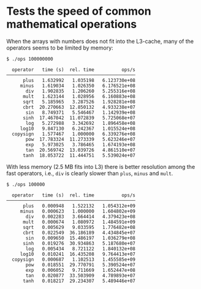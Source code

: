 # Tests the speed of common mathematical operations


When the arrays with numbers does not fit into the L3-cache, 
many of the operators seems to be limited by memory:


```
$ ./ops 100000000

  operator   time (s)  rel. time          ops/s
───────────────────────────────────────────────
      plus   1.632992   1.035198   6.123730e+08
     minus   1.619034   1.026350   6.176521e+08
       div   1.902835   1.206260   5.255316e+08
      mult   1.623144   1.028956   6.160883e+08
      sqrt   5.185965   3.287526   1.928281e+08
      cbrt  20.270663  12.850132   4.933238e+07
       sin   8.749371   5.546467   1.142939e+08
      sinh  17.467042  11.072839   5.725068e+07
       log   5.272988   3.342692   1.896458e+08
     log10   9.847130   6.242367   1.015524e+08
  copysign   1.577467   1.000000   6.339276e+08
       pow  17.783324  11.273339   5.623246e+07
       exp   5.973025   3.786465   1.674193e+08
       tan  20.569742  13.039726   4.861510e+07
      tanh  18.053722  11.444751   5.539024e+07
```

With less memory (2.5 MB fits into L3) there is better resolution among the fast operators, i.e., `div` is clearly
slower than `plus`, `minus` and `mult`.

```
$ ./ops 100000

  operator   time (s)  rel. time          ops/s
───────────────────────────────────────────────
      plus   0.000948   1.522132   1.054312e+09
     minus   0.000623   1.000000   1.604802e+09
       div   0.002283   3.664414   4.379423e+08
      mult   0.000674   1.080972   1.484591e+09
      sqrt   0.005629   9.033595   1.776482e+08
      cbrt   0.022549  36.186189   4.434845e+07
       sin   0.009650  15.486197   1.036279e+08
      sinh   0.019276  30.934863   5.187680e+07
       log   0.005434   8.721122   1.840132e+08
     log10   0.010241  16.435208   9.764413e+07
  copysign   0.000687   1.102513   1.455585e+09
       pow   0.018551  29.770791   5.390524e+07
       exp   0.006052   9.711669   1.652447e+08
       tan   0.020877  33.503909   4.789893e+07
      tanh   0.018217  29.234307   5.489446e+07
```
